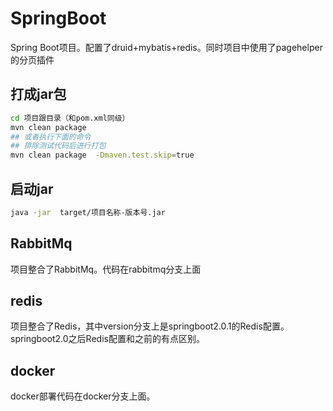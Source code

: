 # SpringBoot
Spring Boot项目。配置了druid+mybatis+redis。同时项目中使用了pagehelper的分页插件
## 打成jar包
```bash
cd 项目跟目录（和pom.xml同级）
mvn clean package
## 或者执行下面的命令
## 排除测试代码后进行打包
mvn clean package  -Dmaven.test.skip=true
```
## 启动jar
```bash
java -jar  target/项目名称-版本号.jar
```
## RabbitMq
项目整合了RabbitMq。代码在rabbitmq分支上面
## redis
项目整合了Redis，其中version分支上是springboot2.0.1的Redis配置。springboot2.0之后Redis配置和之前的有点区别。
## docker
docker部署代码在docker分支上面。